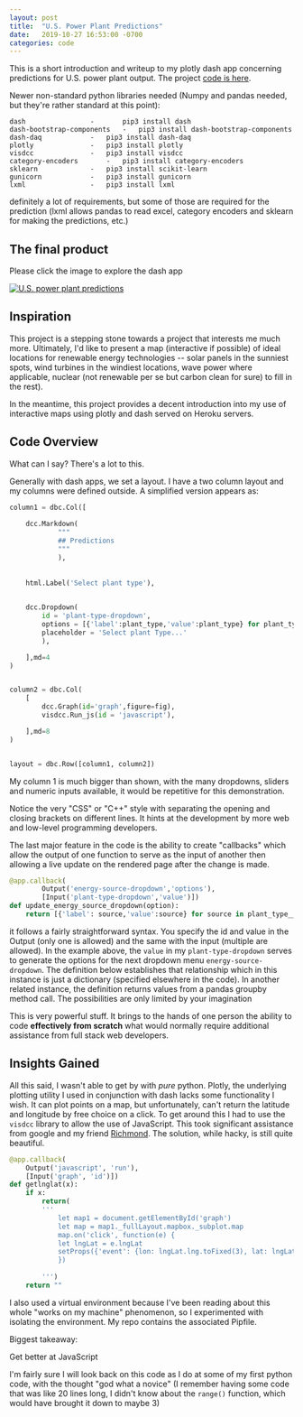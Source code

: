 ```yaml
---
layout: post
title:  "U.S. Power Plant Predictions"
date:   2019-10-27 16:53:00 -0700
categories: code
---
```



This is a short introduction and writeup to my plotly dash app concerning predictions for U.S. power plant output. The project [code is here](https://github.com/Tclack88/Renewable-Energy/tree/master/us-power-dash-app). 

Newer non-standard python libraries needed (Numpy and pandas needed, but they're rather standard at this point):

	dash				-       pip3 install dash
	dash-bootstrap-components	-	pip3 install dash-bootstrap-components
	dash-daq			-	pip3 install dash-daq
	plotly				-	pip3 install plotly
	visdcc				-	pip3 install visdcc
	category-encoders		-	pip3 install category-encoders
	sklearn				-	pip3 install scikit-learn
	gunicorn			- 	pip3 install gunicorn
	lxml				-	pip3 install lxml

definitely a lot of requirements, but some of those are required for the prediction (lxml allows pandas to read excel, category encoders and sklearn for making the predictions, etc.)


	




## The final product

Please click the image to explore the dash app

[![U.S. power plant predictions]({{site.baseurl}}/assets/renewable/us-powerplants.png)](https://us-power-plants.herokuapp.com/)

## Inspiration   

This project is a stepping stone towards a project that interests me much more. Ultimately, I'd like to present a map (interactive if possible) of ideal locations for renewable energy technologies -- solar panels in the sunniest spots, wind turbines in the windiest locations, wave power where applicable, nuclear (not renewable per se but carbon clean for sure) to fill in the rest). 

In the meantime, this project provides a decent introduction into my use of interactive maps using plotly and dash served on Heroku servers.


## Code Overview

What can I say? There's a lot to this.

Generally with dash apps, we set a layout. I have a two column layout and my columns were defined outside. A simplified version appears as:

```python
column1 = dbc.Col([
        
    dcc.Markdown(
            """
            ## Predictions
            """
            ),
        
        
    html.Label('Select plant type'),
   

    dcc.Dropdown(
        id = 'plant-type-dropdown',
        options = [{'label':plant_type,'value':plant_type} for plant_type in plant_type_list],
        placeholder = 'Select plant Type...'
        ),

    ],md=4
)


column2 = dbc.Col(
    [
        dcc.Graph(id='graph',figure=fig),
        visdcc.Run_js(id = 'javascript'),

    ],md=8
)


layout = dbc.Row([column1, column2])
```
My column 1 is much bigger than shown, with the many dropdowns, sliders and numeric inputs available, it would be repetitive for this demonstration.

Notice the very "CSS" or "C++" style with separating the opening and closing brackets on different lines. It hints at the development by more web and low-level programming developers. 

The last major feature in the code is the ability to create "callbacks" which allow the output of one function to serve as the input of another then allowing a live update on the rendered page after the change is made. 

```python
@app.callback(
        Output('energy-source-dropdown','options'),
        [Input('plant-type-dropdown','value')])
def update_energy_source_dropdown(option):
    return [{'label': source,'value':source} for source in plant_type__energy_dict[option]]
```
it follows a fairly straightforward syntax. You specify the id and value in the Output (only one is allowed) and the same with the input (multiple are allowed). In the example above, the `value` in my `plant-type-dropdown` serves to generate the options for the next dropdown menu `energy-source-dropdown`. The definition below establishes that relationship which in this instance is just a dictionary (specified elsewhere in the code). In another related instance, the definition returns values from a pandas groupby method call. The possibilities are only limited by your imagination


This is very powerful stuff. It brings to the hands of one person the ability to code **effectively from scratch** what would normally require additional assistance from full stack web developers. 

## Insights Gained

All this said, I wasn't able to get by with *pure* python. Plotly, the underlying plotting utility I used in conjunction with dash lacks some functionality I wish. It can plot points on a map, but unfortunately, can't return the latitude and longitude by free choice on a click. To get around this I had to use the `visdcc` library to allow the use of JavaScript. This took significant assistance from google and my friend [Richmond](https://github.com/macr). The solution, while hacky, is still quite beautiful.

```python
@app.callback(
    Output('javascript', 'run'),
    [Input('graph', 'id')])
def getlnglat(x):
    if x:
        return(
        '''
            let map1 = document.getElementById('graph')
            let map = map1._fullLayout.mapbox._subplot.map
            map.on('click', function(e) {
            let lngLat = e.lngLat
            setProps({'event': {lon: lngLat.lng.toFixed(3), lat: lngLat.lat.toFixed(3)}})
            })
        
        ''')
    return ""
```

I also used a virtual environment because I've been reading about this whole "works on my machine" phenomenon, so I experimented with isolating the environment. My repo contains the associated Pipfile.

Biggest takeaway:

Get better at JavaScript

I'm fairly sure I will look back on this code as I do at some of my first python code, with the thought "god what a novice" (I remember having some code that was like 20 lines long, I didn't know about the `range()` function, which would have brought it down to maybe 3) 
